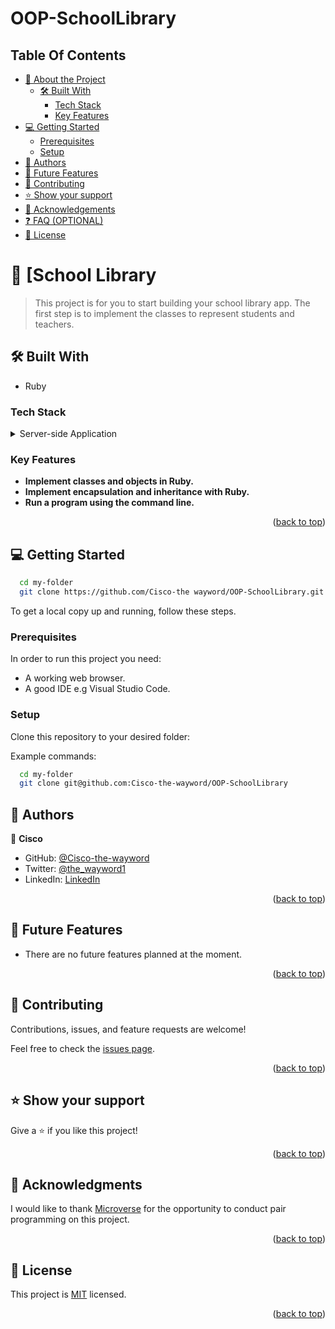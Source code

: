 # OOP-SchoolLibrary



## Table Of Contents

- [📖 About the Project](#about-project)
  - [🛠 Built With](#built-with)
    - [Tech Stack](#tech-stack)
    - [Key Features](#key-features)
- [💻 Getting Started](#getting-started)
  - [Prerequisites](#prerequisites)
  - [Setup](#setup)
- [👥 Authors](#authors)
- [🔭 Future Features](#future-features)
- [🤝 Contributing](#contributing)
- [⭐️ Show your support](#support)
- [🙏 Acknowledgements](#acknowledgements)
- [❓ FAQ (OPTIONAL)](#faq)
- [📝 License](#license)




<!-- PROJECT DESCRIPTION -->

# 📖 [School Library <a name="about-project"></a>

> This project is for you to start building your school library app. The first step is to implement the classes to represent students and teachers.


## 🛠 Built With <a name="built-with"></a>
  - Ruby

### Tech Stack <a name="tech-stack"></a>


<details>
<summary>Server-side Application</summary>
  <ul>
[Install Ruby](https://www.ruby-lang.org/en/documentation/installation/)
  </ul>
</details>

<!-- Features -->

### Key Features <a name="key-features"></a>

- **Implement classes and objects in Ruby.**
- **Implement encapsulation and inheritance with Ruby.**
- **Run a program using the command line.**

<p align="right">(<a href="#readme-top">back to top</a>)</p>



<!-- GETTING STARTED -->

## 💻 Getting Started <a name="getting-started"></a>


```sh
  cd my-folder
  git clone https://github.com/Cisco-the wayword/OOP-SchoolLibrary.git
```


To get a local copy up and running, follow these steps.

### Prerequisites

In order to run this project you need:

- A working web browser.
- A good IDE e.g Visual Studio Code.


### Setup

Clone this repository to your desired folder:


Example commands:

```sh
  cd my-folder
  git clone git@github.com:Cisco-the-wayword/OOP-SchoolLibrary
```


<!-- AUTHORS -->

## 👥 Authors <a name="authors"></a>


👤 **Cisco**

- GitHub: [@Cisco-the-wayword](https://github.com/Cisco-the-wayword)
- Twitter: [@the_wayword1](https://twitter.com/the_wayword1)
- LinkedIn: [LinkedIn](https://www.linkedin.com/in/boluwatife-adegboyega/)



<p align="right">(<a href="#readme-top">back to top</a>)</p>

<!-- FUTURE FEATURES -->

## 🔭 Future Features <a name="future-features"></a>


- There are no future features planned at the moment.

<p align="right">(<a href="#readme-top">back to top</a>)</p>

<!-- CONTRIBUTING -->

## 🤝 Contributing <a name="contributing"></a>

Contributions, issues, and feature requests are welcome!

Feel free to check the [issues page](../../issues/).

<p align="right">(<a href="#readme-top">back to top</a>)</p>

<!-- SUPPORT -->

## ⭐️ Show your support <a name="support"></a>

Give a ⭐️ if you like this project!

<p align="right">(<a href="#readme-top">back to top</a>)</p>

<!-- ACKNOWLEDGEMENTS -->

## 🙏 Acknowledgments <a name="acknowledgements"></a>


I would like to thank [Microverse](https://www.microverse.org/go?utm_source=google&utm_medium=paid&utm_campaign=search_europe&gclid=CjwKCAjwq-WgBhBMEiwAzKSH6IxBgyh61fi4WRuQvUsaGigJMuzzc9177uC6mhMwXeriUDendiuvChoC20wQAvD_BwE) for the opportunity to conduct pair programming on this project.

<p align="right">(<a href="#readme-top">back to top</a>)</p>



<!-- LICENSE -->

## 📝 License <a name="license"></a>

This project is [MIT](./LICENSE) licensed.


<p align="right">(<a href="#readme-top">back to top</a>)</p>
